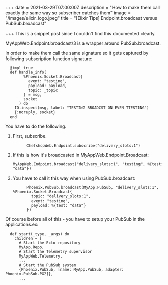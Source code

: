 +++
date = 2021-03-29T07:00:00Z
description = "How to make them call exactly the same way so subscriber catches them"
image = "/images/elixir_logo.jpeg"
title = "[Elixir Tips] Endpoint.broadcast versus PubSub.broadcast"

+++
This is a snippet post since I couldn't find this documented clearly.

MyAppWeb.Endpoint.broadcast/3 is a wrapper around PubSub.broadcast.

In order to make them call the same signature so it gets captured by following subscription function signature:

      @impl true
      def handle_info(
            %Phoenix.Socket.Broadcast{
              event: "testing",
              payload: payload,
              topic: _topic
            } = msg,
            socket
          ) do
        IO.inspect(msg, label: "TESTING BROADCST ON EVEN TTESTING")
        {:noreply, socket}
      end

You have to do the following.

1. First, subscribe.

             ChefshopWeb.Endpoint.subscribe("delivery_slots:1")
             
2. If this is how it's broadcasted in MyAppWeb.Endpoint.Broadcast:

       MyAppWeb.Endpoint.broadcast("delivery_slots:1", "testing", %{test: "data"})
3. You have to call it this way when using PubSub.broadcast:

             Phoenix.PubSub.broadcast(MyApp.PubSub, "delivery_slots:1", %Phoenix.Socket.Broadcast{
               topic: "delivery_slots:1",
               event: "testing",
               payload: %{test: "data"}
             })

Of course before all of this - you have to setup your PubSub in the applications.ex:

      def start(_type, _args) do
        children = [
          # Start the Ecto repository
          MyApp.Repo,
          # Start the Telemetry supervisor
          MyAppWeb.Telemetry,
          ...
          # Start the PubSub system
          {Phoenix.PubSub, [name: MyApp.PubSub, adapter: Phoenix.PubSub.PG2]},
          ...